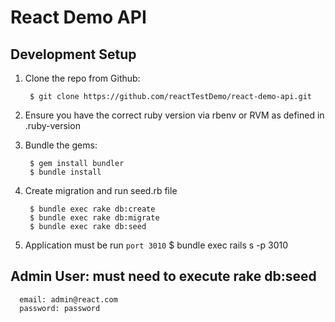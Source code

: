 # React Demo API

## Development Setup

1. Clone the repo from Github:

        $ git clone https://github.com/reactTestDemo/react-demo-api.git

2. Ensure you have the correct ruby version via rbenv or RVM as defined in .ruby-version

3. Bundle the gems:

        $ gem install bundler
        $ bundle install

4. Create migration and run seed.rb file

        $ bundle exec rake db:create
        $ bundle exec rake db:migrate
        $ bundle exec rake db:seed

5. Application must be run `port 3010`
        $ bundle exec rails s -p 3010

## Admin User: must need to execute rake db:seed
      email: admin@react.com
      password: password